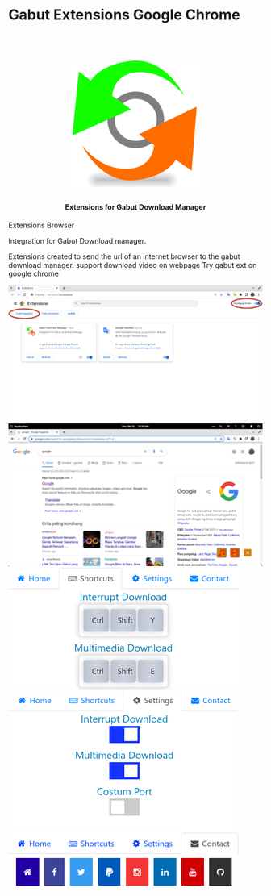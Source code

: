# Gabut Extensions Google Chrome
<h1 align="center">
    <br>
    <img src="icons/icon_128.svg" alt="Gabut Extensions">
</h1>
<h4 align="center">Extensions for Gabut Download Manager</h4>

Extensions Browser

Integration for Gabut Download manager.

Extensions created to send the url of an internet browser to the gabut download manager.
support download video on webpage
Try gabut ext on google chrome


![screenshot](Chrome.png)
![screenshot](Screenshot0.png)
![screenshot](Screenshot1.png)
![screenshot](Screenshot2.png)
![screenshot](Screenshot3.png)
